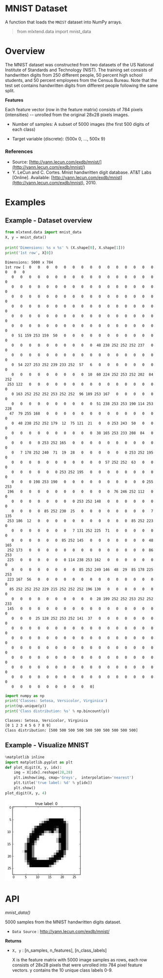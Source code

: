# MNIST Dataset

A function that loads the `MNIST` dataset into NumPy arrays.

> from mlxtend.data import mnist_data

# Overview

The MNIST dataset was constructed from two datasets of the US National Institute of Standards and Technology (NIST). The training set consists of handwritten digits from 250 different people, 50 percent high school students, and 50 percent employees from the Census Bureau. Note that the test set contains handwritten digits from different people following the same split.



**Features**

Each feature vector (row in the feature matrix) consists of 784 pixels (intensities) -- unrolled from the original 28x28 pixels images.


- Number of samples: A subset of 5000 images (the first 500 digits of each class)


- Target variable (discrete): {500x 0, ..., 500x 9}


### References

- Source: [http://yann.lecun.com/exdb/mnist/](http://yann.lecun.com/exdb/mnist/)
- Y. LeCun and C. Cortes. Mnist handwritten digit database. AT&T Labs [Online]. Available: [http://yann.lecun.com/exdb/mnist](http://yann.lecun.com/exdb/mnist), 2010.


# Examples

## Example - Dataset overview


```python
from mlxtend.data import mnist_data
X, y = mnist_data()

print('Dimensions: %s x %s' % (X.shape[0], X.shape[1]))
print('1st row', X[0])
```

    Dimensions: 5000 x 784
    1st row [  0   0   0   0   0   0   0   0   0   0   0   0   0   0   0   0   0   0
       0   0   0   0   0   0   0   0   0   0   0   0   0   0   0   0   0   0
       0   0   0   0   0   0   0   0   0   0   0   0   0   0   0   0   0   0
       0   0   0   0   0   0   0   0   0   0   0   0   0   0   0   0   0   0
       0   0   0   0   0   0   0   0   0   0   0   0   0   0   0   0   0   0
       0   0   0   0   0   0   0   0   0   0   0   0   0   0   0   0   0   0
       0   0   0   0   0   0   0   0   0   0   0   0   0   0   0   0   0   0
       0  51 159 253 159  50   0   0   0   0   0   0   0   0   0   0   0   0
       0   0   0   0   0   0   0   0   0   0  48 238 252 252 252 237   0   0
       0   0   0   0   0   0   0   0   0   0   0   0   0   0   0   0   0   0
       0  54 227 253 252 239 233 252  57   6   0   0   0   0   0   0   0   0
       0   0   0   0   0   0   0   0   0  10  60 224 252 253 252 202  84 252
     253 122   0   0   0   0   0   0   0   0   0   0   0   0   0   0   0   0
       0 163 252 252 252 253 252 252  96 189 253 167   0   0   0   0   0   0
       0   0   0   0   0   0   0   0   0   0  51 238 253 253 190 114 253 228
      47  79 255 168   0   0   0   0   0   0   0   0   0   0   0   0   0   0
       0  48 238 252 252 179  12  75 121  21   0   0 253 243  50   0   0   0
       0   0   0   0   0   0   0   0   0   0  38 165 253 233 208  84   0   0
       0   0   0   0 253 252 165   0   0   0   0   0   0   0   0   0   0   0
       0   7 178 252 240  71  19  28   0   0   0   0   0   0 253 252 195   0
       0   0   0   0   0   0   0   0   0   0   0  57 252 252  63   0   0   0
       0   0   0   0   0   0 253 252 195   0   0   0   0   0   0   0   0   0
       0   0   0 198 253 190   0   0   0   0   0   0   0   0   0   0 255 253
     196   0   0   0   0   0   0   0   0   0   0   0  76 246 252 112   0   0
       0   0   0   0   0   0   0   0 253 252 148   0   0   0   0   0   0   0
       0   0   0   0  85 252 230  25   0   0   0   0   0   0   0   0   7 135
     253 186  12   0   0   0   0   0   0   0   0   0   0   0  85 252 223   0
       0   0   0   0   0   0   0   7 131 252 225  71   0   0   0   0   0   0
       0   0   0   0   0   0  85 252 145   0   0   0   0   0   0   0  48 165
     252 173   0   0   0   0   0   0   0   0   0   0   0   0   0   0  86 253
     225   0   0   0   0   0   0 114 238 253 162   0   0   0   0   0   0   0
       0   0   0   0   0   0   0   0  85 252 249 146  48  29  85 178 225 253
     223 167  56   0   0   0   0   0   0   0   0   0   0   0   0   0   0   0
      85 252 252 252 229 215 252 252 252 196 130   0   0   0   0   0   0   0
       0   0   0   0   0   0   0   0   0   0  28 199 252 252 253 252 252 233
     145   0   0   0   0   0   0   0   0   0   0   0   0   0   0   0   0   0
       0   0   0  25 128 252 253 252 141  37   0   0   0   0   0   0   0   0
       0   0   0   0   0   0   0   0   0   0   0   0   0   0   0   0   0   0
       0   0   0   0   0   0   0   0   0   0   0   0   0   0   0   0   0   0
       0   0   0   0   0   0   0   0   0   0   0   0   0   0   0   0   0   0
       0   0   0   0   0   0   0   0   0   0   0   0   0   0   0   0   0   0
       0   0   0   0   0   0   0   0   0   0   0   0   0   0   0   0   0   0
       0   0   0   0   0   0   0   0   0   0   0   0   0   0   0   0   0   0
       0   0   0   0   0   0   0   0   0   0]



```python
import numpy as np
print('Classes: Setosa, Versicolor, Virginica')
print(np.unique(y))
print('Class distribution: %s' % np.bincount(y))
```

    Classes: Setosa, Versicolor, Virginica
    [0 1 2 3 4 5 6 7 8 9]
    Class distribution: [500 500 500 500 500 500 500 500 500 500]


## Example - Visualize MNIST


```python
%matplotlib inline
import matplotlib.pyplot as plt
def plot_digit(X, y, idx):
    img = X[idx].reshape(28,28)
    plt.imshow(img, cmap='Greys',  interpolation='nearest')
    plt.title('true label: %d' % y[idx])
    plt.show()
plot_digit(X, y, 4)       
```


![png](mnist_data_files/mnist_data_13_0.png)


# API


*mnist_data()*

5000 samples from the MNIST handwritten digits dataset.


- `Data Source` : http://yann.lecun.com/exdb/mnist/


**Returns**

- `X, y` : [n_samples, n_features], [n_class_labels]

    X is the feature matrix with 5000 image samples as rows,
    each row consists of 28x28 pixels that were unrolled into
    784 pixel feature vectors.
    y contains the 10 unique class labels 0-9.


